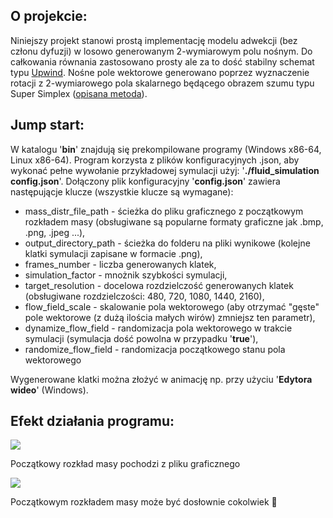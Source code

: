 ## O projekcie:
Niniejszy projekt stanowi prostą implementację modelu adwekcji (bez członu dyfuzji) w losowo generowanym 2-wymiarowym polu nośnym. Do całkowania równania zastosowano prosty ale za to dość stabilny schemat typu [Upwind](https://en.wikipedia.org/wiki/Upwind_scheme). Nośne pole wektorowe generowano poprzez wyznaczenie rotacji z 2-wymiarowego pola skalarnego będącego obrazem szumu typu Super Simplex ([opisana metoda](https://www.cs.ubc.ca/~rbridson/docs/bridson-siggraph2007-curlnoise.pdf)).

## Jump start:
W katalogu '**bin**' znajdują się prekompilowane programy (Windows x86-64, Linux x86-64).
Program korzysta z plików konfiguracyjnych .json, aby wykonać pełne wywołanie przykładowej symulacji użyj: '**./fluid_simulation config.json**'.
Dołączony plik konfiguracyjny '**config.json**' zawiera następującje klucze (wszystkie klucze są wymagane):
  - mass_distr_file_path - ścieżka do pliku graficznego z początkowym rozkładem masy (obsługiwane są popularne formaty graficzne jak .bmp, .png, .jpeg ...),
  - output_directory_path - ścieżka do folderu na pliki wynikowe (kolejne klatki symulacji zapisane w formacie .png),
  - frames_number - liczba generowanych klatek,
  - simulation_factor - mnożnik szybkości symulacji,
  - target_resolution - docelowa rozdzielczość generowanych klatek (obsługiwane rozdzielczości: 480, 720, 1080, 1440, 2160),
  - flow_field_scale - skalowanie pola wektorowego (aby otrzymać "gęste" pole wektorowe (z dużą ilościa małych wirów) zmniejsz ten parametr),
  - dynamize_flow_field - randomizacja pola wektorowego w trakcie symulacji (symulacja dość powolna w przypadku '**true**'),
  - randomize_flow_field - randomizacja początkowego stanu pola wektorowego

Wygenerowane klatki można złożyć w animację np. przy użyciu '**Edytora wideo**' (Windows).

## Efekt działania programu:
![](https://github.com/Michal-Szczygiel/fluid_simulation/blob/main/fluid_sim.gif)

Początkowy rozkład masy pochodzi z pliku graficznego


![](https://github.com/Michal-Szczygiel/fluid_simulation/blob/main/fluid_sim_2.gif)

Początkowym rozkładem masy może być dosłownie cokolwiek 🎲
